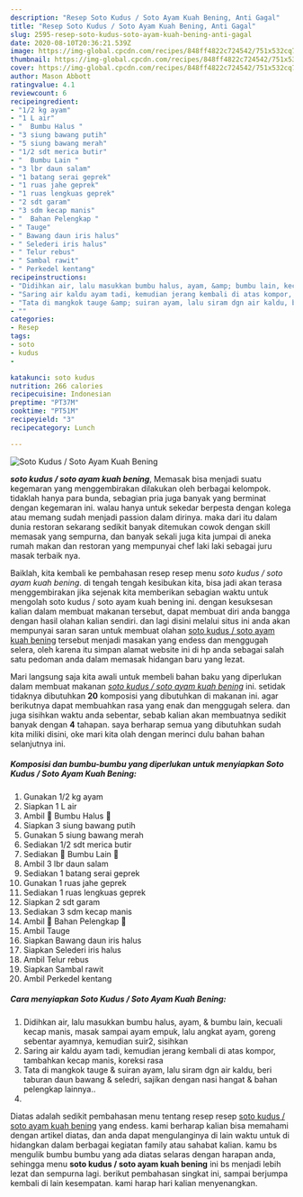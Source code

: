 ```yaml
---
description: "Resep Soto Kudus / Soto Ayam Kuah Bening, Anti Gagal"
title: "Resep Soto Kudus / Soto Ayam Kuah Bening, Anti Gagal"
slug: 2595-resep-soto-kudus-soto-ayam-kuah-bening-anti-gagal
date: 2020-08-10T20:36:21.539Z
image: https://img-global.cpcdn.com/recipes/848ff4822c724542/751x532cq70/soto-kudus-soto-ayam-kuah-bening-foto-resep-utama.jpg
thumbnail: https://img-global.cpcdn.com/recipes/848ff4822c724542/751x532cq70/soto-kudus-soto-ayam-kuah-bening-foto-resep-utama.jpg
cover: https://img-global.cpcdn.com/recipes/848ff4822c724542/751x532cq70/soto-kudus-soto-ayam-kuah-bening-foto-resep-utama.jpg
author: Mason Abbott
ratingvalue: 4.1
reviewcount: 6
recipeingredient:
- "1/2 kg ayam"
- "1 L air"
- "  Bumbu Halus "
- "3 siung bawang putih"
- "5 siung bawang merah"
- "1/2 sdt merica butir"
- "  Bumbu Lain "
- "3 lbr daun salam"
- "1 batang serai geprek"
- "1 ruas jahe geprek"
- "1 ruas lengkuas geprek"
- "2 sdt garam"
- "3 sdm kecap manis"
- "  Bahan Pelengkap "
- " Tauge"
- " Bawang daun iris halus"
- " Selederi iris halus"
- " Telur rebus"
- " Sambal rawit"
- " Perkedel kentang"
recipeinstructions:
- "Didihkan air, lalu masukkan bumbu halus, ayam, &amp; bumbu lain, kecuali kecap manis, masak sampai ayam empuk, lalu angkat ayam, goreng sebentar ayamnya, kemudian suir2, sisihkan"
- "Saring air kaldu ayam tadi, kemudian jerang kembali di atas kompor, tambahkan kecap manis, koreksi rasa"
- "Tata di mangkok tauge &amp; suiran ayam, lalu siram dgn air kaldu, beri taburan daun bawang &amp; seledri, sajikan dengan nasi hangat &amp; bahan pelengkap lainnya.."
- ""
categories:
- Resep
tags:
- soto
- kudus
- 

katakunci: soto kudus  
nutrition: 266 calories
recipecuisine: Indonesian
preptime: "PT37M"
cooktime: "PT51M"
recipeyield: "3"
recipecategory: Lunch

---
```



![Soto Kudus / Soto Ayam Kuah Bening](https://img-global.cpcdn.com/recipes/848ff4822c724542/751x532cq70/soto-kudus-soto-ayam-kuah-bening-foto-resep-utama.jpg)

<b><i>soto kudus / soto ayam kuah bening</i></b>, Memasak bisa menjadi suatu kegemaran yang menggembirakan dilakukan oleh berbagai kelompok. tidaklah hanya para bunda, sebagian pria juga banyak yang berminat dengan kegemaran ini. walau hanya untuk sekedar berpesta dengan kolega atau memang sudah menjadi passion dalam dirinya. maka dari itu dalam dunia restoran sekarang sedikit banyak ditemukan cowok dengan skill memasak yang sempurna, dan banyak sekali juga kita jumpai di aneka rumah makan dan restoran yang mempunyai chef laki laki sebagai juru masak terbaik nya.

Baiklah, kita kembali ke pembahasan resep resep menu <i>soto kudus / soto ayam kuah bening</i>. di tengah tengah kesibukan kita, bisa jadi akan terasa menggembirakan jika sejenak kita memberikan sebagian waktu untuk mengolah soto kudus / soto ayam kuah bening ini. dengan kesuksesan kalian dalam membuat makanan tersebut, dapat membuat diri anda bangga dengan hasil olahan kalian sendiri. dan lagi disini melalui situs ini anda akan mempunyai saran saran untuk membuat olahan <u>soto kudus / soto ayam kuah bening</u> tersebut menjadi masakan yang endess dan menggugah selera, oleh karena itu simpan alamat website ini di hp anda sebagai salah satu pedoman anda dalam memasak hidangan baru yang lezat.




Mari langsung saja kita awali untuk membeli bahan baku yang diperlukan dalam membuat makanan <u><i>soto kudus / soto ayam kuah bening</i></u> ini. setidak tidaknya dibutuhkan <b>20</b> komposisi yang dibutuhkan di makanan ini. agar berikutnya dapat membuahkan rasa yang enak dan menggugah selera. dan juga sisihkan waktu anda sebentar, sebab kalian akan membuatnya sedikit banyak dengan <b>4</b> tahapan. saya berharap semua yang dibutuhkan sudah kita miliki disini, oke mari kita olah dengan merinci dulu bahan bahan selanjutnya ini.

<!--inarticleads1-->

##### Komposisi dan bumbu-bumbu yang diperlukan untuk menyiapkan Soto Kudus / Soto Ayam Kuah Bening:

1. Gunakan 1/2 kg ayam
1. Siapkan 1 L air
1. Ambil  💞 Bumbu Halus 💞
1. Siapkan 3 siung bawang putih
1. Gunakan 5 siung bawang merah
1. Sediakan 1/2 sdt merica butir
1. Sediakan  💞 Bumbu Lain 💞
1. Ambil 3 lbr daun salam
1. Sediakan 1 batang serai geprek
1. Gunakan 1 ruas jahe geprek
1. Sediakan 1 ruas lengkuas geprek
1. Siapkan 2 sdt garam
1. Sediakan 3 sdm kecap manis
1. Ambil  💞 Bahan Pelengkap 💞
1. Ambil  Tauge
1. Siapkan  Bawang daun iris halus
1. Siapkan  Selederi iris halus
1. Ambil  Telur rebus
1. Siapkan  Sambal rawit
1. Ambil  Perkedel kentang




<!--inarticleads2-->

##### Cara menyiapkan Soto Kudus / Soto Ayam Kuah Bening:

1. Didihkan air, lalu masukkan bumbu halus, ayam, &amp; bumbu lain, kecuali kecap manis, masak sampai ayam empuk, lalu angkat ayam, goreng sebentar ayamnya, kemudian suir2, sisihkan
1. Saring air kaldu ayam tadi, kemudian jerang kembali di atas kompor, tambahkan kecap manis, koreksi rasa
1. Tata di mangkok tauge &amp; suiran ayam, lalu siram dgn air kaldu, beri taburan daun bawang &amp; seledri, sajikan dengan nasi hangat &amp; bahan pelengkap lainnya..
1. 




Diatas adalah sedikit pembahasan menu tentang resep resep <u>soto kudus / soto ayam kuah bening</u> yang endess. kami berharap kalian bisa memahami dengan artikel diatas, dan anda dapat mengulanginya di lain waktu untuk di hidangkan dalam berbagai kegiatan family atau sahabat kalian. kamu bs mengulik bumbu bumbu yang ada diatas selaras dengan harapan anda, sehingga menu <b>soto kudus / soto ayam kuah bening</b> ini bs menjadi lebih lezat dan sempurna lagi. berikut pembahasan singkat ini, sampai berjumpa kembali di lain kesempatan. kami harap hari kalian menyenangkan.
